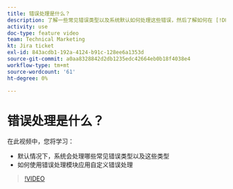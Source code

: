 ```yaml
---
title: 错误处理是什么？
description: 了解一些常见错误类型以及系统默认如何处理这些错误，然后了解如何在 [!DNL Adobe Workfront Fusion].
activity: use
doc-type: feature video
team: Technical Marketing
kt: Jira ticket
exl-id: 843acdb1-192a-4124-b91c-128ee6a1353d
source-git-commit: a0aa8328842d2db1235edc42664eb0b18f4038e4
workflow-type: tm+mt
source-wordcount: '61'
ht-degree: 0%

---
```


# 错误处理是什么？

在此视频中，您将学习：

* 默认情况下，系统会处理哪些常见错误类型以及这些类型
* 如何使用错误处理模块应用自定义错误处理

>[!VIDEO](https://video.tv.adobe.com/v/335304/?quality=12)
